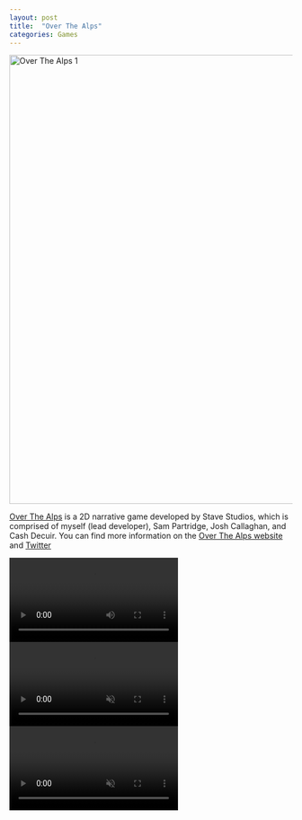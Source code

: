 ```yaml
---
layout: post
title:  "Over The Alps"
categories: Games
---
```


<a href="{{site.url}}/games/2018/07/24/over-the-alps.html"><img src="{{site.url}}/assets/img/otaScreenshot1.jpg" alt="Over The Alps 1" width="800px"/></a>

<a href="https://overthealpsgame.com/" target="blank">Over The Alps</a> is a 2D narrative game developed by Stave Studios, which is comprised of myself (lead developer), Sam Partridge, Josh Callaghan, and Cash Decuir. You can find more information on the <a href="https://overthealpsgame.com/" target="blank">Over The Alps website</a> and <a href="https://twitter.com/overthealpsgame" target="blank">Twitter</a>

<video controls>
  <source src="{{site.url}}/assets/video/Over The Alps Gameplay Trailer.mp4" type="video/mp4">
</video>

<video autoplay loop muted>
  <source src="{{site.url}}/assets/video/ota2.mp4" type="video/mp4">
</video>

<video autoplay loop muted>
  <source src="{{site.url}}/assets/video/ota4.mp4" type="video/mp4">
</video>